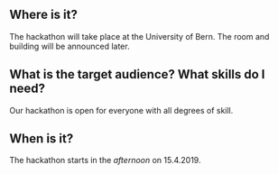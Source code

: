 ## Where is it?
The hackathon will take place at the University of Bern. The room and building will be announced later.

## What is the target audience? What skills do I need?
Our hackathon is open for everyone with all degrees of skill.

## When is it?
The hackathon starts in the *afternoon* on 15.4.2019.